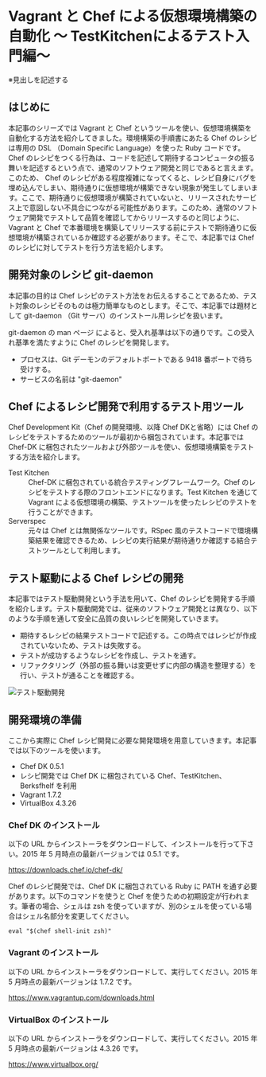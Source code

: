 # Vagrant と Chef による仮想環境構築の自動化 〜 TestKitchenによるテスト入門編〜

※見出しを記述する

## はじめに

本記事のシリーズでは Vagrant と Chef というツールを使い、仮想環境構築を自動化する方法を紹介してきました。環境構築の手順書にあたる Chef のレシピは専用の DSL （Domain Specific Language）を使った Ruby コードです。Chef のレシピをつくる行為は、コードを記述して期待するコンピュータの振る舞いを記述するという点で、通常のソフトウェア開発と同じであると言えます。このため、 Chef のレシピがある程度複雑になってくると、レシピ自身にバグを埋め込んでしまい、期待通りに仮想環境が構築できない現象が発生してしまいます。ここで、期待通りに仮想環境が構築されていないと、リリースされたサービス上で意図しない不具合につながる可能性があります。このため、通常のソフトウェア開発でテストして品質を確認してからリリースするのと同じように、Vagrant と Chef で本番環境を構築してリリースする前にテストで期待通りに仮想環境が構築されているか確認する必要があります。そこで、本記事では Chef のレシピに対してテストを行う方法を紹介します。

## 開発対象のレシピ git-daemon

本記事の目的は Chef レシピのテスト方法をお伝えるすることであるため、テスト対象のレシピそのものは極力簡単なものとします。そこで、本記事では題材として git-daemon （Git サーバ）のインストール用レシピを扱います。

git-daemon の man ページ によると、受入れ基準は以下の通りです。この受入れ基準を満たすように Chef のレシピを開発します。

* プロセスは、Git デーモンのデフォルトポートである 9418 番ポートで待ち受けする。
* サービスの名前は "git-daemon"

## Chef によるレシピ開発で利用するテスト用ツール

Chef Development Kit（Chef の開発環境、以降 Chef DKと省略）には Chef のレシピをテストするためのツールが最初から梱包されています。本記事では Chef-DK に梱包されたツールおよび外部ツールを使い、仮想環境構築をテストする方法を紹介します。

<dl>
  <dt>Test Kitchen</dt>
  <dd>Chef-DK に梱包されている統合テスティングフレームワーク。Chef のレシピをテストする際のフロントエンドになります。Test Kitchen を通じて Vagrant による仮想環境の構築、テストツールを使ったレシピのテストを行うことができます。</dd>
  <dt>Serverspec</dt>
  <dd>元々は Chef とは無関係なツールです。RSpec 風のテストコードで環境構築結果を確認できるため、レシピの実行結果が期待通りか確認する結合テストツールとして利用します。</dd>
</dl>

## テスト駆動による Chef レシピの開発

本記事ではテスト駆動開発という手法を用いて、Chef のレシピを開発する手順を紹介します。テスト駆動開発では、従来のソフトウェア開発とは異なり、以下のような手順を通して安全に品質の良いレシピを開発していきます。

* 期待するレシピの結果テストコードで記述する。この時点ではレシピが作成されていないため、テストは失敗する。
* テストが成功するようなレシピを作成し、テストを通す。
* リファクタリング（外部の振る舞いは変更せずに内部の構造を整理する）を行い、テストが通ることを確認する。

![テスト駆動開発](http://www.techmatrix.co.jp/quality/concerto/hint/images/hint_agile02_1.jpg "テスト駆動開発")

## 開発環境の準備

ここから実際に Chef レシピ開発に必要な開発環境を用意していきます。本記事では以下のツールを使います。

* Chef DK 0.5.1
 * レシピ開発では Chef DK に梱包されている Chef、TestKitchen、Berksfhelf を利用 
* Vagrant 1.7.2
* VirtualBox 4.3.26

### Chef DK のインストール

以下の URL からインストーラをダウンロードして、インストールを行って下さい。2015 年 5 月時点の最新バージョンでは 0.5.1 です。

https://downloads.chef.io/chef-dk/

Chef のレシピ開発では、Chef DK に梱包されている Ruby に PATH を通す必要があります。以下のコマンドを使うと Chef を使うための初期設定が行われます。筆者の場合、シェルは zsh を使っていますが、別のシェルを使っている場合はシェル名部分を変更してください。

```
eval "$(chef shell-init zsh)"
```

### Vagrant のインストール

以下の URL からインストーラをダウンロードして、実行してください。2015 年 5 月時点の最新バージョンは 1.7.2 です。

https://www.vagrantup.com/downloads.html

### VirtualBox のインストール

以下の URL からインストーラをダウンロードして、実行してください。2015 年 5 月時点の最新バージョンは 4.3.26 です。

https://www.virtualbox.org/

